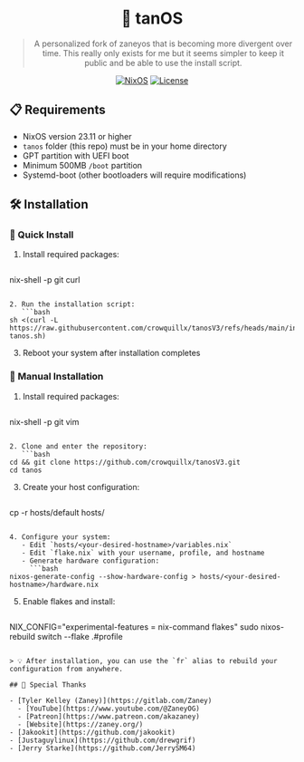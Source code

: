 <div align="center">

# 🚀 tanOS

> A personalized fork of zaneyos that is becoming more divergent over time. This really only exists for me but it seems simpler to keep it public and be able to use the install script.

[![NixOS](https://img.shields.io/badge/NixOS-23.11+-blue.svg)](https://nixos.org)
[![License](https://img.shields.io/badge/License-MIT-green.svg)](LICENSE)

</div>

## 📋 Requirements

- NixOS version 23.11 or higher
- `tanos` folder (this repo) must be in your home directory
- GPT partition with UEFI boot
- Minimum 500MB `/boot` partition
- Systemd-boot (other bootloaders will require modifications)

## 🛠️ Installation

### 🚀 Quick Install

1. Install required packages:
   ```bash
nix-shell -p git curl
```

2. Run the installation script:
   ```bash
sh <(curl -L https://raw.githubusercontent.com/crowquillx/tanosV3/refs/heads/main/install-tanos.sh)
```

3. Reboot your system after installation completes

### 📝 Manual Installation

1. Install required packages:
   ```bash
nix-shell -p git vim
```

2. Clone and enter the repository:
   ```bash
cd && git clone https://github.com/crowquillx/tanosV3.git
cd tanos
```

3. Create your host configuration:
   ```bash
cp -r hosts/default hosts/<your-desired-hostname>
```

4. Configure your system:
   - Edit `hosts/<your-desired-hostname>/variables.nix`
   - Edit `flake.nix` with your username, profile, and hostname
   - Generate hardware configuration:
     ```bash
nixos-generate-config --show-hardware-config > hosts/<your-desired-hostname>/hardware.nix
```

5. Enable flakes and install:
   ```bash
NIX_CONFIG="experimental-features = nix-command flakes" 
sudo nixos-rebuild switch --flake .#profile
```

> 💡 After installation, you can use the `fr` alias to rebuild your configuration from anywhere.

## 🙏 Special Thanks

- [Tyler Kelley (Zaney)](https://gitlab.com/Zaney)
  - [YouTube](https://www.youtube.com/@ZaneyOG)
  - [Patreon](https://www.patreon.com/akazaney)
  - [Website](https://zaney.org/)
- [Jakookit](https://github.com/jakookit)
- [Justaguylinux](https://github.com/drewgrif)
- [Jerry Starke](https://github.com/JerrySM64)